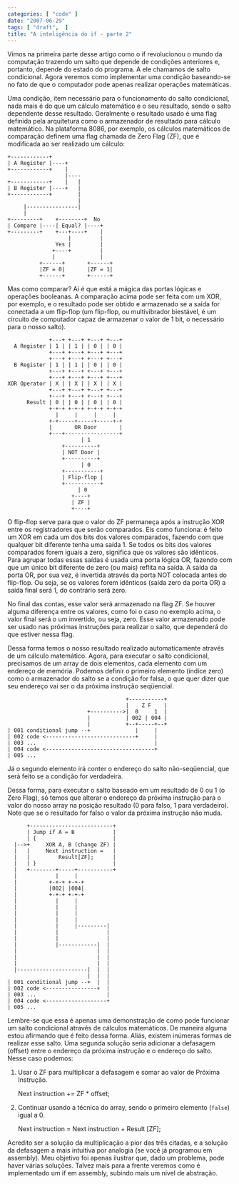 ```yaml
---
categories: [ "code" ]
date: "2007-06-29"
tags: [ "draft",  ]
title: "A inteligência do if - parte 2"
---
```

Vimos na primeira parte desse artigo como o if revolucionou o mundo da computação trazendo um salto que depende de condições anteriores e, portanto, depende do estado do programa. A ele chamamos de salto condicional. Agora veremos como implementar uma condição baseando-se no fato de que o computador pode apenas realizar operações matemáticas.

Uma condição, item necessário para o funcionamento do salto condicional, nada mais é do que um cálculo matemático e o seu resultado, sendo o salto dependente desse resultado. Geralmente o resultado usado é uma flag definida pela arquitetura como o armazenador de resultado para cálculo matemático. Na plataforma 8086, por exemplo, os cálculos matemáticos de comparação definem uma flag chamada de Zero Flag (ZF), que é modificada ao ser realizado um cálculo:


    +------------+
    | A Register |----+
    +------------+    |    
                      |----
    +------------+    |   |
    | B Register |----+   |
    +------------+        |
                          |
         |----------------|
         |
    +---------+    +--------+  No    
    | Compare |----| Equal? |----+   
    +---------+    +---+----+    |   
                       |         |   
                   Yes |         |   
                  +----+         |   
                  |              |   
              +------+       +------+
              |ZF = 0|       |ZF = 1|
              +------+       +------+


Mas como comparar? Aí é que está a mágica das portas lógicas e operações booleanas. A comparação acima pode ser feita com um XOR, por exemplo, e o resultado pode ser obtido e armazenado se a saída for conectada a um flip-flop (um flip-flop, ou multivibrador biestável, é um circuito de computador capaz de armazenar o valor de 1 bit, o necessário para o nosso salto).


                 +---+ +---+ +---+ +---+
      A Register | 1 | | 1 | | 0 | | 0 |
                 +---+ +---+ +---+ +---+
                 +---+ +---+ +---+ +---+
      B Register | 1 | | 1 | | 0 | | 0 |
                 +---+ +---+ +---+ +---+
                 +---+ +---+ +---+ +---+
    XOR Operator | X | | X | | X | | X |
                 +---+ +---+ +---+ +---+
                 +---+ +---+ +---+ +---+
          Result | 0 | | 0 | | 0 | | 0 |
                 +-+-+ +-+-+ +-+-+ +-+-+
                   |     |     |     |  
                 +-+-----+-----+-----+-+
                 |       OR Door       |
                 +---+-----------------+
                           | 1
                     +----------+ 
                     | NOT Door |
                     +----------+       
                           | 0
                     +-----------+
                     | Flip-flop |
                     +-----------+
                          | 0
                        +----+
                        | ZF |
                        +----+


O flip-flop serve para que o valor do ZF permaneça após a instrução XOR entre os registradores que serão comparados. Eis como funciona: é feito um XOR em cada um dos bits dos valores comparados, fazendo com que qualquer bit diferente tenha uma saída 1. Se todos os bits dos valores comparados forem iguais a zero, significa que os valores são idênticos. Para agrupar todas essas saídas é usada uma porta lógica OR, fazendo com que um único bit diferente de zero (ou mais) reflita na saída. A saída da porta OR, por sua vez, é invertida através da porta NOT colocada antes do flip-flop. Ou seja, se os valores forem idênticos (saída zero da porta OR) a saída final será 1, do contrário será zero.

No final das contas, esse valor será armazenado na flag ZF. Se houver alguma diferença entre os valores, como foi o caso no exemplo acima, o valor final será o um invertido, ou seja, zero. Esse valor armazenado pode ser usado nas próximas instruções para realizar o salto, que dependerá do que estiver nessa flag.

Dessa forma temos o nosso resultado realizado automaticamente através de um cálculo matemático. Agora, para executar o salto condicional, precisamos de um array de dois elementos, cada elemento com um endereço de memória. Podemos definir o primeiro elemento (índice zero) como o armazenador do salto se a condição for falsa, o que quer dizer que seu endereço vai ser o da próxima instrução seqüencial.


                                         +-----------+
                                         |    Z F    |
                             +---------->|  0     1  |
                             |           | 002 | 004 |
                             |           +--+-----+--+
    | 001 conditional jump --+              |     |
    | 002 code <----------------------------+     |
    | 003 ...                                     |
    | 004 code <----------------------------------+
    | 005 ...              

Já o segundo elemento irá conter o endereço do salto não-seqüencial, que será feito se a condição for verdadeira.

Dessa forma, para executar o salto baseado em um resultado de 0 ou 1 (o Zero Flag), só temos que alterar o endereço da próxima instrução para o valor do nosso array na posição resultado (0 para falso, 1 para verdadeiro). Note que se o resultado for falso o valor da próxima instrução não muda.


          +--------------------------+
          | Jump if A = B            |
          | {                        |
      |-->+     XOR A, B (change ZF) |
      |   |     Next instruction =   |
      |   |         Result[ZF];      |
      |   | }                        |
      |   +--------+-----+-----------+
      |            |     |  
      |          +-+-+ +-+-+
      |          |002| |004|
      |          +-+-+ +-+-+
      |            |     |  
      |            |     |         
      |            |     |         
      |            |     |         
      |            |     |---------|
      |            |               |
      |            |               |
      |            |------------|  |
      |                         |  |
      |                         |  |   
      |                         |  |   
      |----------------------|  |  |   
                             |  |  |   
    | 001 conditional jump --+  |  |   
    | 002 code <----------------+  |
    | 003 ...                      |
    | 004 code <-------------------+
    | 005 ...              



Lembre-se que essa é apenas uma demonstração de como pode funcionar um salto condicional através de cálculos matemáticos. De maneira alguma estou afirmando que é feito dessa forma. Aliás, existem inúmeras formas de realizar esse salto. Uma segunda solução seria adicionar a defasagem (offset) entre o endereço da próxima instrução e o endereço do salto. Nesse caso podemos:

1. Usar o ZF para multiplicar a defasagem e somar ao valor de Próxima Instrução.

    Next instruction += ZF * offset;

2. Continuar usando a técnica do array, sendo o primeiro elemento (`false`) igual a 0.

    Next instruction = Next instruction + Result [ZF];

Acredito ser a solução da multiplicação a pior das três citadas, e a solução da defasagem a mais intuitiva por analogia (se você já programou em assembly). Meu objetivo foi apenas ilustrar que, dado um problema, pode haver várias soluções. Talvez mais para a frente veremos como é implementado um if em assembly, subindo mais um nível de abstração.


